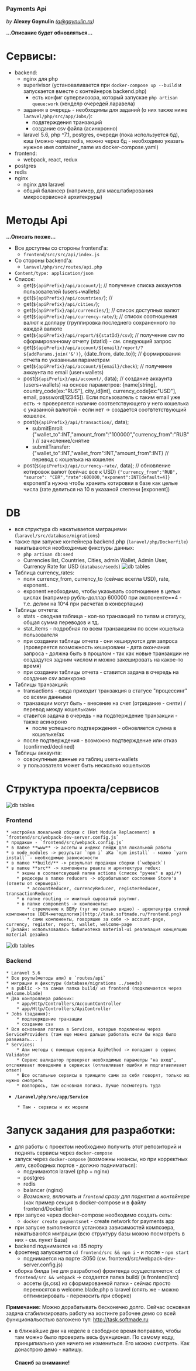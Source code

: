 ### Payments Api
_by_ **Alexey Gaynulin** _(a@gaynulin.ru)_

**...Описание будет обновляться...**

# Сервисы:
* backend:
    * nginx для php
    * superivisor (установаливается при `docker-compose up --build` и запускается вместе с контейнеров backend.php)
        * есть конфиг супервиозора, который запускае `php artisan queue:work` (хенделр очередей ларавела)
    * задания в очередь - необходимы для заданий (о них также ниже `laravel/php/src/app/Jobs/`):
        * подвтерждения транзакций
        * создание csv файла (асинхронно)
    * laravel 5.6, php ^7.1, postgres, очереди (пока используется бд), кэш (можно через redis, можно через бд - необходимо указать нужное имя container_name из docker-compose.yaml)
* frontend:
    * webpack, react, redux
* postgres
* redis
* nginx 
    * nginx для laravel
    * общий балансер (например, для масштабирования микросервисной архитекруры)
    

# Методы Api
**...Описать позже...**
* Все доступны со стороны frontend'a:
   * `frontend/src/src/api/index.js`
* Со стороны backend'a:
   * `laravel/php/src/routes/api.php`
* `Content/type: application/json`
* Список:
   * get(`${apiPrefix}/api/account/`); // получение списка аккаунтов пользователей (users+wallets)
   * get(`${apiPrefix}/api/countries/`); // 
   * get(`${apiPrefix}/api/cities/`); 
   * get(`${apiPrefix}/api/currencies/`); // список доступных валют
   * get(`${apiPrefix}/api/currency-rate/`); // список соотношения валют к доллару (группировка последнего сохраненного по каждой валюте
   * get(`${apiPrefix}/api/report/${statId}/csv`); // получение csv по сформированному отчету (statId) - см. следующий запрос
   * get(`${apiPrefix}/api/account/${email}/report/?${addParams.join('&')}`, {date_from, date_to}); // формирования отчета по указанным параметрам
   * get(`${apiPrefix}/api/account/${email}/check`); // получение аккаунта по email (user+wallets)
   * post(`${apiPrefix}/api/account/`, data); // создание аккаунта (users+wallets) на основе параметров: {name[string], country_code[ex:"RUS"], city_id[int], currency_code[ex:"USD"], email, password[12345]). Если пользователь с таким email уже есть -> проверяется наличие соответствующего у него кошелька с указанной валютой - если нет -> создается соотвтетствующий кошелек.
   * post(`${apiPrefix}/api/transaction/`, data);
      * submitEnroll: {"wallet_to":INT,"amount_from":"100000","currency_from":"RUB"} // зачисление/снятие
      * submitTransfer: {"wallet_to":INT,"wallet_from":INT,"amount_from":INT} // перевод с кошелька на кошелек
   * post(`${apiPrefix}/api/currency-rate/`, data); // обновление котировок валют (сейчас все к USD) `{"currency_from":"RUB",	"source": "CBR","rate":600000,"exponent":INT[default=4]}` exponent'a нужна чтобы хранить котировки в базе как целые числа (rate делиться на 10 в указаной степени [exponent])


# DB
* вся структура db накатывается миграциями (`laravel/src/database/migrations`)
* также при запуске контейнера backend.php (`laravel/php/Dockerfile`) накатываются необходимые фикстуры данных:
    * `php artisan db:seed`
    * Currencies list, Countries, Cities, admin Wallet, Admin User, Currency Rate for USD (`database/seeds`)
![db tables](http://task.softmade.ru/tables.png)
* Таблица currency_rates:
    * поля currency_from, currency_to (сейчас всегла USD), rate, exponent..
    * exponent необходимо, чтобы указывать соотношение в целых цислах (например рубль-доллар 600000 при экспоненте==4 - т.е. делим на 10^4 при расчетах в конвертации)
* Таблицы отчтета:
    * stats - сводная таблица - кол-во транзакций по типам и статусу, общая сумма переводов и тд.
    * stat_items - подробная по всем транзакциям по всем кошелька пользователя
    * при создании таблицы отчета - они кешируются для запроса (проверяется возможность кешировани - дата окончания запроса - должна быть в прошлом - так как новые транзакции не создадутся задним числом и можно закешировать на какое-то время)
    * при создании таблицы отчета - ставится задача в очередь на создание csv асинхроно
* Таблицы транзакций:
    * transactions - сюда приходит транзакция в статусе "процессинг" со всеми данными
    * транзакции могут быть - внесение на счет (отрицание - сняти) / перевод между кошельками
    * ставится задача в очередь - на подвтерждение транзакции - также асинхроно
        *  после успешного подтверждения - обновляется сумма в кошельке/ах
    * после подтверждения - возможно подтверждение или отказ (confirmed/declined)
* Таблицы аккаунта:
    * совокупнные данные из таблиц users+wallets
    * у пользователя может быть несколько кошельков
    
    
# Структура проекта/сервисов
![db tables](http://task.softmade.ru/frontend.png)
### Frontend
    * настройка локальной сборки с (Hot Module Replacement) в `frontend/src/webpack-dev-server.config.js`
    * продакшн - `frontend/src/webpack.config.js`
    * в папке **www** -> ассеты и индекс пейдж для локальной работы
    * в node_modules -> результат `npm i` аКа `npm install` - можно `yarn install` - необходимые зависисмости
    * в папке **build/** -> результат продакшн сборки (`webpack`)
    * в папке **src** -> компоненты реакта и архитектура redux:
        * экшны в соответсвующей папке actions (список "ручек" в api/*)
        * редюсеры в папке reducers -> обрабатывают состояние Store'a (ответы от сервыера):
            * accountReducer, currencyReducer, registerReducer, transactionReducer
        * в папке routing -> инитный сыроватый роутинг.
        * в папке components -> компоненты:
            * стремление к BEMу (тут не сильно видно) - архитекутра стилей компонентов [BEM-методология](http://task.softmade.ru/frontend.png)
            * сами компоненты, говорящие за себя -> account-page, currency, register, report, wallet, welcome-page 
    * Дизайн: использовалась бибилиотека material-ui реализация концепцию material дезайна

           
![db tables](http://task.softmade.ru/services.png)    
### Backend
    * Laravel 5.6
    * Все роуты(методы апи) в `routes/api`
    * миграции и фикстуры (database/migrations ../seeds)
    * в public -> та самая папка build/ из frontend (подключается через welcome.blade)
    * Два контроллера рабочих:
        * app/Http/Controllers/AccountController
        * app/Http/Controllers/ApiController
    * Jobs (задания):
        * подтверждение транзации
        * создание csv
    * Вся основноая логика в Services, которые подключены через ServiceProviders (там еще можно дальше работать если бы надо было развивать... )
    * Services:
        * Апи методы с помощью сервиса ApiMethod -> попадают в сервис Validator
        * Сервис валидатор проверяет необходимые параметры "на вход", отслеживает поведение в сервисах (отлавливает ошибки и подгатавливает ответ)
        * Все остальные сервисы в принципе сами за себя говорят, только их нужно смотреть
        * повторюсь, там основная логика. Лучше посмотерть туда
* **`/Laravel/php/src/app/Service`**
        
       * Там - сервисы и их модели
       
    

# Запуск задания для разработки:
* для работы с проектом необходимо получить этот репозиторий и поднять сервисы через `docker-compose`
* запуск через `docker-compose` (возможны нюансы, но при корректных .env, свободных портов - должно подниматься):
    * поднимаются laravel (php + nginx)
    * postgres
    * redis
    * balancer (nginx)
    * _Возможно, включить и `frontend` сразу для поднятия в контейнере_ (как пример секция в docker-compose и в файлу frontend/Dockerfile)
* при запуске через docker-compose необходимо создать сеть:
    * `docker create paymentsnet` - create network for payments app
* при запуске выполняются установка зависимостей композера, накатываются миграции (всю структуру базы можно посмотреть в них - см. пункт База)
* backend поднимается на :85 порту 
* фронтенд запускается `cd frontend/src && npm i` - и после - `npm start`
    * поднимается на порте :3050 (см. frontend/src/webpack-dev-server.config.js)
* сборка билда (не для разработки) фронтенда осуществляется: `cd frontend/src && webpack` -> создается папка build/ (в frontend/src)
    * ассеты (js,css) из сформированной папки - сейчас просто переносятся в welcome.blade.php в laravel (опять же - можно оптимизировать - переносить при сборке)


    
**Примечание:**
Можно дорабатывать бесконечно долго. 
Сейчас основная задача стабилизировать работу на хостинге
рабочее демо со всей функциональостью валожено тут:
    http://task.softmade.ru
* в ближайшие дни на неделе в свободное время поправлю, чтобы там можно было проверить весь фукнционал. 
    По самому коду, принципиально уже ничего не измениться. Его можно смотреть. Как донастрою демо - напишу.
    
    #### Спасиб за внимание!
 
